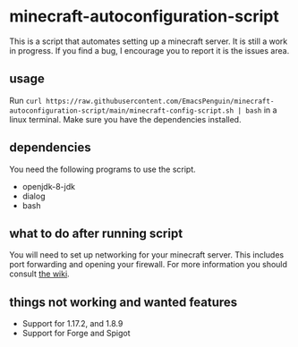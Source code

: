 # minecraft-autoconfiguration-script
This is a script that automates setting up a minecraft server. It is still a work in progress. If you find a bug, I encourage you to report it is the issues area. 

## usage

Run `curl https://raw.githubusercontent.com/EmacsPenguin/minecraft-autoconfiguration-script/main/minecraft-config-script.sh | bash` in a linux terminal. Make sure you have the dependencies installed.

## dependencies 

You need the following programs to use the script.

* openjdk-8-jdk
* dialog
* bash

## what to do after running script

You will need to set up networking for your minecraft server. This includes port forwarding and opening your firewall. For more information you should consult [the wiki](https://minecraft.fandom.com/wiki/Tutorials/Setting_up_a_server#Port_forwarding).

## things not working and wanted features

* Support for 1.17.2, and 1.8.9
* Support for Forge and Spigot
